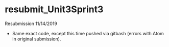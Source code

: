 # resubmit_Unit3Sprint3
Resubmission 11/14/2019

- Same exact code, except this time pushed via gitbash (errors with Atom in original submission).
